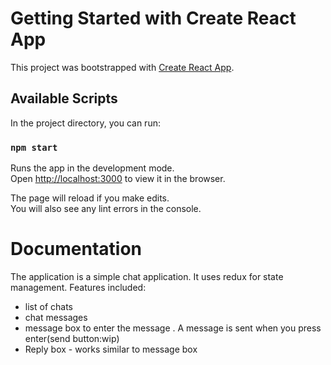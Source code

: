 # Getting Started with Create React App

This project was bootstrapped with [Create React App](https://github.com/facebook/create-react-app).

## Available Scripts

In the project directory, you can run:

### `npm start`

Runs the app in the development mode.\
Open [http://localhost:3000](http://localhost:3000) to view it in the browser.

The page will reload if you make edits.\
You will also see any lint errors in the console.

# Documentation

The application is a simple chat application. It uses redux for state management.
Features included:

- list of chats
- chat messages
- message box to enter the message . A message is sent when you press enter(send button:wip)
- Reply box - works similar to message box
